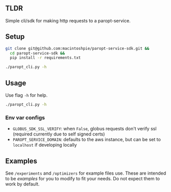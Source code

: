 ## TLDR
Simple cli/sdk for making http requests to a paropt-service.

## Setup
```bash
git clone git@github.com:macintoshpie/paropt-service-sdk.git &&
  cd paropt-service-sdk &&
  pip install -r requirements.txt

./paropt_cli.py -h
```

## Usage
Use flag `-h` for help.
```bash
./paropt_cli.py -h
```
### Env var configs
- `GLOBUS_SDK_SSL_VERIFY`: when `False`, globus requests don't verify ssl (required currently due to self signed certs)
- `PAROPT_SERVICE_DOMAIN`: defaults to the aws instance, but can be set to `localhost` if developing locally

## Examples
See `/experiments` and `/optimizers` for example files use. These are intended to be *examples* for you to modify to fit your needs. Do not expect them to work by default.
